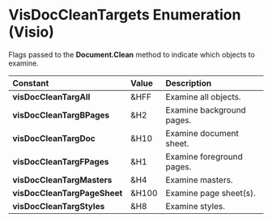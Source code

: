 
# VisDocCleanTargets Enumeration (Visio)

Flags passed to the  **Document.Clean** method to indicate which objects to examine.



|**Constant**|**Value**|**Description**|
|:-----|:-----|:-----|
| **visDocCleanTargAll**|&amp;HFF|Examine all objects.|
| **visDocCleanTargBPages**|&amp;H2|Examine background pages.|
| **visDocCleanTargDoc**|&amp;H10|Examine document sheet.|
| **visDocCleanTargFPages**|&amp;H1|Examine foreground pages.|
| **visDocCleanTargMasters**|&amp;H4|Examine masters.|
| **visDocCleanTargPageSheet**|&amp;H100|Examine page sheet(s).|
| **visDocCleanTargStyles**|&amp;H8|Examine styles.|
